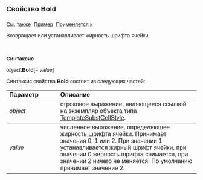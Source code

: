 ﻿<html>
<head>
<title>TemplateSubstCellStyle\Bold</title>
<style type="text/css">
.auto-style1 {
	text-decoration: underline;
}
    .style1
    {
        width: 26%;
    }
</style>
</head>

<body>

<p><strong><font size="4" face="Arial">Свойство Bold<br>
<br>
</font></strong><font face="Arial"><a href="../TemplateSubstCellStyle.html">См. также</a>&nbsp;
<u><a href="../../Examples/E_TemplateSubstCellStyle.html">Пример</a></u>&nbsp; <a href="../TemplateSubstCellStyle.html">Применяется к</a></font></p>

<p class="label"><font face="Arial">Возвращает или устанавливает жирность шрифта ячейки.</font></p>

<p class="label">&nbsp;</p>

<p class="label"><font face="Arial"><b>Синтаксис</b></font></p>

<p><font face="Arial"><em>object</em><strong>.Bold</strong>[<em>= value</em>]</font></p>

<p><font face="Arial">Синтаксис свойства <strong>Bold</strong>
состоит из следующих частей:</font></p>

<table border="1" cellPadding="5" cols="2" frame="below" rules="rows">
<TBODY>
  <tr vAlign="top">
    <td class="style1"><font face="Arial"><b>Параметр</b></font></td>
    <td class="label" width="71%"><font face="Arial"><strong>Описание</strong></font></td>
  </tr>
  <tr>
    <td class="style1"><font face="Arial"><em>object</em></font></td>
    <td width="71%"><font face="Arial">строковое выражение, являющееся ссылкой на 
        экземпляр объекта типа <a href="../TemplateSubstCellStyle.html">TemplateSubstCellStyle</a>.</font></td>
  </tr>
    <tr>
    <td class="style1"><font face="Arial"><em> value</em></font></td>
    <td width="71%"><font face="Arial">численное выражение, oпределяющее жирность шрифта 
        ячейки. Принимает значения 0, 1 или 2. При значении 1 устанавливается жирный шрифт ячейки, при значении 0 жирность шрифта снимается, при значении 2 
        ничего не меняется. По умолчанию принимает значение 2.</font></td>
    </tr>
  </table>
</body>
</html>
